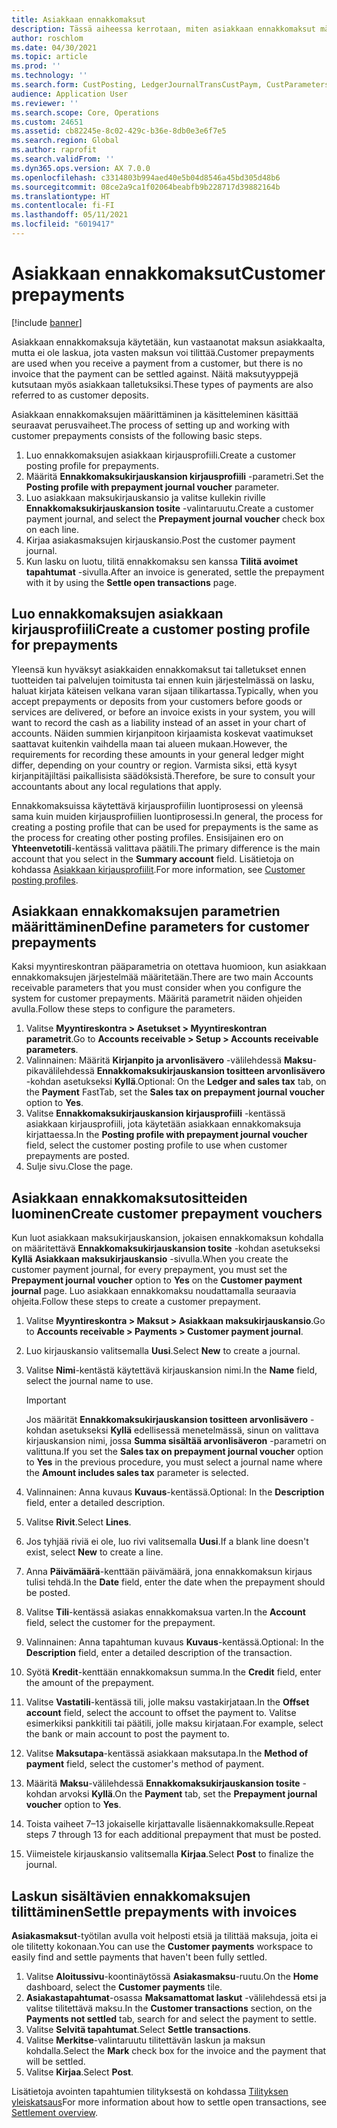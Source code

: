 ```yaml
---
title: Asiakkaan ennakkomaksut
description: Tässä aiheessa kerrotaan, miten asiakkaan ennakkomaksut määritetään ja käsitellään (eli asiakkaan talletukset).
author: roschlom
ms.date: 04/30/2021
ms.topic: article
ms.prod: ''
ms.technology: ''
ms.search.form: CustPosting, LedgerJournalTransCustPaym, CustParameters
audience: Application User
ms.reviewer: ''
ms.search.scope: Core, Operations
ms.custom: 24651
ms.assetid: cb82245e-8c02-429c-b36e-8db0e3e6f7e5
ms.search.region: Global
ms.author: raprofit
ms.search.validFrom: ''
ms.dyn365.ops.version: AX 7.0.0
ms.openlocfilehash: c3314803b994aed40e5b04d8546a45bd305d48b6
ms.sourcegitcommit: 08ce2a9ca1f02064beabfb9b228717d39882164b
ms.translationtype: HT
ms.contentlocale: fi-FI
ms.lasthandoff: 05/11/2021
ms.locfileid: "6019417"
---
```

# <a name="customer-prepayments"></a><span data-ttu-id="dcc7d-103">Asiakkaan ennakkomaksut</span><span class="sxs-lookup"><span data-stu-id="dcc7d-103">Customer prepayments</span></span>

[!include [banner](../includes/banner.md)]

<span data-ttu-id="dcc7d-104">Asiakkaan ennakkomaksuja käytetään, kun vastaanotat maksun asiakkaalta, mutta ei ole laskua, jota vasten maksun voi tilittää.</span><span class="sxs-lookup"><span data-stu-id="dcc7d-104">Customer prepayments are used when you receive a payment from a customer, but there is no invoice that the payment can be settled against.</span></span> <span data-ttu-id="dcc7d-105">Näitä maksutyyppejä kutsutaan myös asiakkaan talletuksiksi.</span><span class="sxs-lookup"><span data-stu-id="dcc7d-105">These types of payments are also referred to as customer deposits.</span></span>

<span data-ttu-id="dcc7d-106">Asiakkaan ennakkomaksujen määrittäminen ja käsitteleminen käsittää seuraavat perusvaiheet.</span><span class="sxs-lookup"><span data-stu-id="dcc7d-106">The process of setting up and working with customer prepayments consists of the following basic steps.</span></span>

1. <span data-ttu-id="dcc7d-107">Luo ennakkomaksujen asiakkaan kirjausprofiili.</span><span class="sxs-lookup"><span data-stu-id="dcc7d-107">Create a customer posting profile for prepayments.</span></span>
2. <span data-ttu-id="dcc7d-108">Määritä **Ennakkomaksukirjauskansion kirjausprofiili** -parametri.</span><span class="sxs-lookup"><span data-stu-id="dcc7d-108">Set the **Posting profile with prepayment journal voucher** parameter.</span></span>
3. <span data-ttu-id="dcc7d-109">Luo asiakkaan maksukirjauskansio ja valitse kullekin riville **Ennakkomaksukirjauskansion tosite** -valintaruutu.</span><span class="sxs-lookup"><span data-stu-id="dcc7d-109">Create a customer payment journal, and select the **Prepayment journal voucher** check box on each line.</span></span>
4. <span data-ttu-id="dcc7d-110">Kirjaa asiakasmaksujen kirjauskansio.</span><span class="sxs-lookup"><span data-stu-id="dcc7d-110">Post the customer payment journal.</span></span>
5. <span data-ttu-id="dcc7d-111">Kun lasku on luotu, tilitä ennakkomaksu sen kanssa **Tilitä avoimet tapahtumat** -sivulla.</span><span class="sxs-lookup"><span data-stu-id="dcc7d-111">After an invoice is generated, settle the prepayment with it by using the **Settle open transactions** page.</span></span>

## <a name="create-a-customer-posting-profile-for-prepayments"></a><span data-ttu-id="dcc7d-112">Luo ennakkomaksujen asiakkaan kirjausprofiili</span><span class="sxs-lookup"><span data-stu-id="dcc7d-112">Create a customer posting profile for prepayments</span></span>

<span data-ttu-id="dcc7d-113">Yleensä kun hyväksyt asiakkaiden ennakkomaksut tai talletukset ennen tuotteiden tai palvelujen toimitusta tai ennen kuin järjestelmässä on lasku, haluat kirjata käteisen velkana varan sijaan tilikartassa.</span><span class="sxs-lookup"><span data-stu-id="dcc7d-113">Typically, when you accept prepayments or deposits from your customers before goods or services are delivered, or before an invoice exists in your system, you will want to record the cash as a liability instead of an asset in your chart of accounts.</span></span> <span data-ttu-id="dcc7d-114">Näiden summien kirjanpitoon kirjaamista koskevat vaatimukset saattavat kuitenkin vaihdella maan tai alueen mukaan.</span><span class="sxs-lookup"><span data-stu-id="dcc7d-114">However, the requirements for recording these amounts in your general ledger might differ, depending on your country or region.</span></span> <span data-ttu-id="dcc7d-115">Varmista siksi, että kysyt kirjanpitäjiltäsi paikallisista säädöksistä.</span><span class="sxs-lookup"><span data-stu-id="dcc7d-115">Therefore, be sure to consult your accountants about any local regulations that apply.</span></span>

<span data-ttu-id="dcc7d-116">Ennakkomaksuissa käytettävä kirjausprofiilin luontiprosessi on yleensä sama kuin muiden kirjausprofiilien luontiprosessi.</span><span class="sxs-lookup"><span data-stu-id="dcc7d-116">In general, the process for creating a posting profile that can be used for prepayments is the same as the process for creating other posting profiles.</span></span> <span data-ttu-id="dcc7d-117">Ensisijainen ero on **Yhteenvetotili**-kentässä valittava päätili.</span><span class="sxs-lookup"><span data-stu-id="dcc7d-117">The primary difference is the main account that you select in the **Summary account** field.</span></span> <span data-ttu-id="dcc7d-118">Lisätietoja on kohdassa [Asiakkaan kirjausprofiilit](customer-posting-profiles.md).</span><span class="sxs-lookup"><span data-stu-id="dcc7d-118">For more information, see [Customer posting profiles](customer-posting-profiles.md).</span></span>

## <a name="define-parameters-for-customer-prepayments"></a><span data-ttu-id="dcc7d-119">Asiakkaan ennakkomaksujen parametrien määrittäminen</span><span class="sxs-lookup"><span data-stu-id="dcc7d-119">Define parameters for customer prepayments</span></span>

<span data-ttu-id="dcc7d-120">Kaksi myyntireskontran pääparametria on otettava huomioon, kun asiakkaan ennakkomaksujen järjestelmää määritetään.</span><span class="sxs-lookup"><span data-stu-id="dcc7d-120">There are two main Accounts receivable parameters that you must consider when you configure the system for customer prepayments.</span></span> <span data-ttu-id="dcc7d-121">Määritä parametrit näiden ohjeiden avulla.</span><span class="sxs-lookup"><span data-stu-id="dcc7d-121">Follow these steps to configure the parameters.</span></span>

1. <span data-ttu-id="dcc7d-122">Valitse **Myyntireskontra \> Asetukset \> Myyntireskontran parametrit**.</span><span class="sxs-lookup"><span data-stu-id="dcc7d-122">Go to **Accounts receivable \> Setup \> Accounts receivable parameters**.</span></span>
2. <span data-ttu-id="dcc7d-123">Valinnainen: Määritä **Kirjanpito ja arvonlisävero** -välilehdessä **Maksu**-pikavälilehdessä **Ennakkomaksukirjauskansion tositteen arvonlisävero** -kohdan asetukseksi **Kyllä**.</span><span class="sxs-lookup"><span data-stu-id="dcc7d-123">Optional: On the **Ledger and sales tax** tab, on the **Payment** FastTab, set the **Sales tax on prepayment journal voucher** option to **Yes**.</span></span>
3. <span data-ttu-id="dcc7d-124">Valitse **Ennakkomaksukirjauskansion kirjausprofiili** -kentässä asiakkaan kirjausprofiili, jota käytetään asiakkaan ennakkomaksuja kirjattaessa.</span><span class="sxs-lookup"><span data-stu-id="dcc7d-124">In the **Posting profile with prepayment journal voucher** field, select the customer posting profile to use when customer prepayments are posted.</span></span>
4. <span data-ttu-id="dcc7d-125">Sulje sivu.</span><span class="sxs-lookup"><span data-stu-id="dcc7d-125">Close the page.</span></span>

## <a name="create-customer-prepayment-vouchers"></a><span data-ttu-id="dcc7d-126">Asiakkaan ennakkomaksutositteiden luominen</span><span class="sxs-lookup"><span data-stu-id="dcc7d-126">Create customer prepayment vouchers</span></span>

<span data-ttu-id="dcc7d-127">Kun luot asiakkaan maksukirjauskansion, jokaisen ennakkomaksun kohdalla on määritettävä **Ennakkomaksukirjauskansion tosite** -kohdan asetukseksi **Kyllä** **Asiakkaan maksukirjauskansio** -sivulla.</span><span class="sxs-lookup"><span data-stu-id="dcc7d-127">When you create the customer payment journal, for every prepayment, you must set the **Prepayment journal voucher** option to **Yes** on the **Customer payment journal** page.</span></span> <span data-ttu-id="dcc7d-128">Luo asiakkaan ennakkomaksu noudattamalla seuraavia ohjeita.</span><span class="sxs-lookup"><span data-stu-id="dcc7d-128">Follow these steps to create a customer prepayment.</span></span>

1. <span data-ttu-id="dcc7d-129">Valitse **Myyntireskontra \> Maksut \> Asiakkaan maksukirjauskansio**.</span><span class="sxs-lookup"><span data-stu-id="dcc7d-129">Go to **Accounts receivable \> Payments \> Customer payment journal**.</span></span>
2. <span data-ttu-id="dcc7d-130">Luo kirjauskansio valitsemalla **Uusi**.</span><span class="sxs-lookup"><span data-stu-id="dcc7d-130">Select **New** to create a journal.</span></span>
3. <span data-ttu-id="dcc7d-131">Valitse **Nimi**-kentästä käytettävä kirjauskansion nimi.</span><span class="sxs-lookup"><span data-stu-id="dcc7d-131">In the **Name** field, select the journal name to use.</span></span>

    > [!IMPORTANT]
    > <span data-ttu-id="dcc7d-132">Jos määrität **Ennakkomaksukirjauskansion tositteen arvonlisävero** -kohdan asetukseksi **Kyllä** edellisessä menetelmässä, sinun on valittava kirjauskansion nimi, jossa **Summa sisältää arvonlisäveron** -parametri on valittuna.</span><span class="sxs-lookup"><span data-stu-id="dcc7d-132">If you set the **Sales tax on prepayment journal voucher** option to **Yes** in the previous procedure, you must select a journal name where the **Amount includes sales tax** parameter is selected.</span></span> 

4. <span data-ttu-id="dcc7d-133">Valinnainen: Anna kuvaus **Kuvaus**-kentässä.</span><span class="sxs-lookup"><span data-stu-id="dcc7d-133">Optional: In the **Description** field, enter a detailed description.</span></span>
5. <span data-ttu-id="dcc7d-134">Valitse **Rivit**.</span><span class="sxs-lookup"><span data-stu-id="dcc7d-134">Select **Lines**.</span></span>
6. <span data-ttu-id="dcc7d-135">Jos tyhjää riviä ei ole, luo rivi valitsemalla **Uusi**.</span><span class="sxs-lookup"><span data-stu-id="dcc7d-135">If a blank line doesn't exist, select **New** to create a line.</span></span>
7. <span data-ttu-id="dcc7d-136">Anna **Päivämäärä**-kenttään päivämäärä, jona ennakkomaksun kirjaus tulisi tehdä.</span><span class="sxs-lookup"><span data-stu-id="dcc7d-136">In the **Date** field, enter the date when the prepayment should be posted.</span></span>
8. <span data-ttu-id="dcc7d-137">Valitse **Tili**-kentässä asiakas ennakkomaksua varten.</span><span class="sxs-lookup"><span data-stu-id="dcc7d-137">In the **Account** field, select the customer for the prepayment.</span></span>
9. <span data-ttu-id="dcc7d-138">Valinnainen: Anna tapahtuman kuvaus **Kuvaus**-kentässä.</span><span class="sxs-lookup"><span data-stu-id="dcc7d-138">Optional: In the **Description** field, enter a detailed description of the transaction.</span></span>
10. <span data-ttu-id="dcc7d-139">Syötä **Kredit**-kenttään ennakkomaksun summa.</span><span class="sxs-lookup"><span data-stu-id="dcc7d-139">In the **Credit** field, enter the amount of the prepayment.</span></span>
11. <span data-ttu-id="dcc7d-140">Valitse **Vastatili**-kentässä tili, jolle maksu vastakirjataan.</span><span class="sxs-lookup"><span data-stu-id="dcc7d-140">In the **Offset account** field, select the account to offset the payment to.</span></span> <span data-ttu-id="dcc7d-141">Valitse esimerkiksi pankkitili tai päätili, jolle maksu kirjataan.</span><span class="sxs-lookup"><span data-stu-id="dcc7d-141">For example, select the bank or main account to post the payment to.</span></span>
12. <span data-ttu-id="dcc7d-142">Valitse **Maksutapa**-kentässä asiakkaan maksutapa.</span><span class="sxs-lookup"><span data-stu-id="dcc7d-142">In the **Method of payment** field, select the customer's method of payment.</span></span>
13. <span data-ttu-id="dcc7d-143">Määritä **Maksu**-välilehdessä **Ennakkomaksukirjauskansion tosite** -kohdan arvoksi **Kyllä**.</span><span class="sxs-lookup"><span data-stu-id="dcc7d-143">On the **Payment** tab, set the **Prepayment journal voucher** option to **Yes**.</span></span>
14. <span data-ttu-id="dcc7d-144">Toista vaiheet 7–13 jokaiselle kirjattavalle lisäennakkomaksulle.</span><span class="sxs-lookup"><span data-stu-id="dcc7d-144">Repeat steps 7 through 13 for each additional prepayment that must be posted.</span></span>
15. <span data-ttu-id="dcc7d-145">Viimeistele kirjauskansio valitsemalla **Kirjaa**.</span><span class="sxs-lookup"><span data-stu-id="dcc7d-145">Select **Post** to finalize the journal.</span></span>

## <a name="settle-prepayments-with-invoices"></a><span data-ttu-id="dcc7d-146">Laskun sisältävien ennakkomaksujen tilittäminen</span><span class="sxs-lookup"><span data-stu-id="dcc7d-146">Settle prepayments with invoices</span></span>

<span data-ttu-id="dcc7d-147">**Asiakasmaksut**-työtilan avulla voit helposti etsiä ja tilittää maksuja, joita ei ole tilitetty kokonaan.</span><span class="sxs-lookup"><span data-stu-id="dcc7d-147">You can use the **Customer payments** workspace to easily find and settle payments that haven't been fully settled.</span></span>

1. <span data-ttu-id="dcc7d-148">Valitse **Aloitussivu**-koontinäytössä **Asiakasmaksu**-ruutu.</span><span class="sxs-lookup"><span data-stu-id="dcc7d-148">On the **Home** dashboard, select the **Customer payments** tile.</span></span>
2. <span data-ttu-id="dcc7d-149">**Asiakastapahtumat**-osassa **Maksamattomat laskut** -välilehdessä etsi ja valitse tilitettävä maksu.</span><span class="sxs-lookup"><span data-stu-id="dcc7d-149">In the **Customer transactions** section, on the **Payments not settled** tab, search for and select the payment to settle.</span></span>
3. <span data-ttu-id="dcc7d-150">Valitse **Selvitä tapahtumat**.</span><span class="sxs-lookup"><span data-stu-id="dcc7d-150">Select **Settle transactions**.</span></span>
4. <span data-ttu-id="dcc7d-151">Valitse **Merkitse**-valintaruutu tilitettävän laskun ja maksun kohdalla.</span><span class="sxs-lookup"><span data-stu-id="dcc7d-151">Select the **Mark** check box for the invoice and the payment that will be settled.</span></span>
5. <span data-ttu-id="dcc7d-152">Valitse **Kirjaa**.</span><span class="sxs-lookup"><span data-stu-id="dcc7d-152">Select **Post**.</span></span>

<span data-ttu-id="dcc7d-153">Lisätietoja avointen tapahtumien tilityksestä on kohdassa [Tilityksen yleiskatsaus](/cash-bank-management/settlement-overview.md)</span><span class="sxs-lookup"><span data-stu-id="dcc7d-153">For more information about how to settle open transactions, see [Settlement overview](/cash-bank-management/settlement-overview.md).</span></span>
